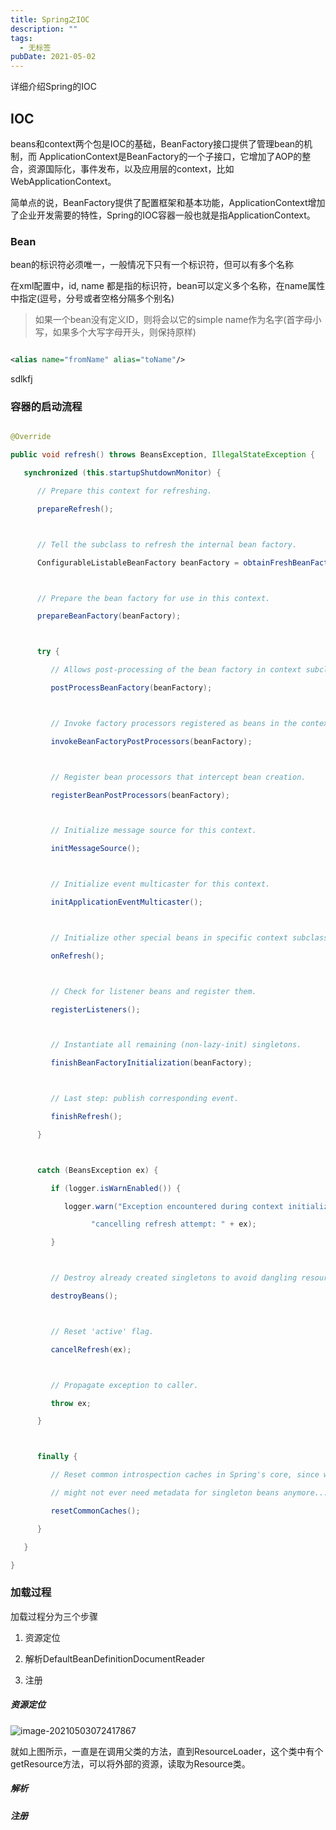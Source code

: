 ```yaml
---
title: Spring之IOC
description: ""
tags:
  - 无标签
pubDate: 2021-05-02
---
```



详细介绍Spring的IOC



 <!-- more -->



## IOC



beans和context两个包是IOC的基础，BeanFactory接口提供了管理bean的机制，而 ApplicationContext是BeanFactory的一个子接口，它增加了AOP的整合，资源国际化，事件发布，以及应用层的context，比如WebApplicationContext。



简单点的说，BeanFactory提供了配置框架和基本功能，ApplicationContext增加了企业开发需要的特性，Spring的IOC容器一般也就是指ApplicationContext。



### Bean



bean的标识符必须唯一，一般情况下只有一个标识符，但可以有多个名称



在xml配置中，id, name 都是指的标识符，bean可以定义多个名称，在name属性中指定(逗号，分号或者空格分隔多个别名)



> 如果一个bean没有定义ID，则将会以它的simple name作为名字(首字母小写，如果多个大写字母开头，则保持原样)



```xml

<alias name="fromName" alias="toName"/>

```



sdlkfj 











### 容器的启动流程



```java

@Override

public void refresh() throws BeansException, IllegalStateException {

   synchronized (this.startupShutdownMonitor) {

      // Prepare this context for refreshing.

      prepareRefresh();



      // Tell the subclass to refresh the internal bean factory.

      ConfigurableListableBeanFactory beanFactory = obtainFreshBeanFactory();



      // Prepare the bean factory for use in this context.

      prepareBeanFactory(beanFactory);



      try {

         // Allows post-processing of the bean factory in context subclasses.

         postProcessBeanFactory(beanFactory);



         // Invoke factory processors registered as beans in the context.

         invokeBeanFactoryPostProcessors(beanFactory);



         // Register bean processors that intercept bean creation.

         registerBeanPostProcessors(beanFactory);



         // Initialize message source for this context.

         initMessageSource();



         // Initialize event multicaster for this context.

         initApplicationEventMulticaster();



         // Initialize other special beans in specific context subclasses.

         onRefresh();



         // Check for listener beans and register them.

         registerListeners();



         // Instantiate all remaining (non-lazy-init) singletons.

         finishBeanFactoryInitialization(beanFactory);



         // Last step: publish corresponding event.

         finishRefresh();

      }



      catch (BeansException ex) {

         if (logger.isWarnEnabled()) {

            logger.warn("Exception encountered during context initialization - " +

                  "cancelling refresh attempt: " + ex);

         }



         // Destroy already created singletons to avoid dangling resources.

         destroyBeans();



         // Reset 'active' flag.

         cancelRefresh(ex);



         // Propagate exception to caller.

         throw ex;

      }



      finally {

         // Reset common introspection caches in Spring's core, since we

         // might not ever need metadata for singleton beans anymore...

         resetCommonCaches();

      }

   }

}

```



### 加载过程



加载过程分为三个步骤



1. 资源定位

2. 解析DefaultBeanDefinitionDocumentReader

3. 注册



##### 资源定位



![image-20210503072417867](https://gitee.com/flow_disaster/blog-map-bed/raw/master/img/image-20210503072417867.png)



就如上图所示，一直是在调用父类的方法，直到ResourceLoader，这个类中有个getResource方法，可以将外部的资源，读取为Resource类。



##### 解析







##### 注册


